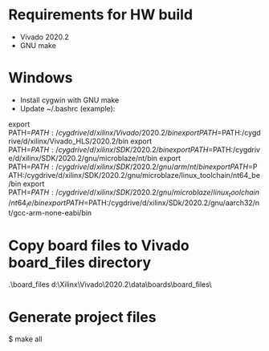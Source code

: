 # Requirements for HW build

* Vivado 2020.2
* GNU make

# Windows 

* Install cygwin with GNU make
* Update ~/.bashrc (example):

export PATH=$PATH:/cygdrive/d/xilinx/Vivado/2020.2/bin
export PATH=$PATH:/cygdrive/d/xilinx/Vivado_HLS/2020.2/bin
export PATH=$PATH:/cygdrive/d/xilinx/SDK/2020.2/bin
export PATH=$PATH:/cygdrive/d/xilinx/SDK/2020.2/gnu/microblaze/nt/bin
export PATH=$PATH:/cygdrive/d/xilinx/SDK/2020.2/gnu/arm/nt/bin
export PATH=$PATH:/cygdrive/d/xilinx/SDK/2020.2/gnu/microblaze/linux_toolchain/nt64_be/bin
export PATH=$PATH:/cygdrive/d/xilinx/SDK/2020.2/gnu/microblaze/linux_toolchain/nt64_le/bin
export PATH=$PATH:/cygdrive/d/xilinx/SDk/2020.2/gnu/aarch32/nt/gcc-arm-none-eabi/bin

# Copy board files to Vivado board_files directory
.\board_files d:\Xilinx\Vivado\2020.2\data\boards\board_files\

# Generate project files 

$ make all
